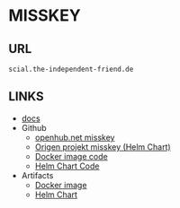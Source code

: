 MISSKEY
========

URL
---

`scial.the-independent-friend.de`


LINKS
-----


- [docs](https://misskey-hub.net/en/docs/)
- Github
  - [openhub.net misskey](https://openhub.net/p/misskey)
  - [Origen projekt misskey (Helm Chart)](https://github.com/misskey-dev/misskey)
  - [Docker image code](https://github.com/misskey-dev/misskey/blob/develop/Dockerfile)
  - [Helm Chart Code](https://github.com/alyti/charts/blob/main/charts/misskey/values.yaml)
- Artifacts
  - [Docker image](https://hub.docker.com/r/misskey/misskey/tags)
  - [Helm Chart](https://artifacthub.io/packages/helm/alyti/misskey)
